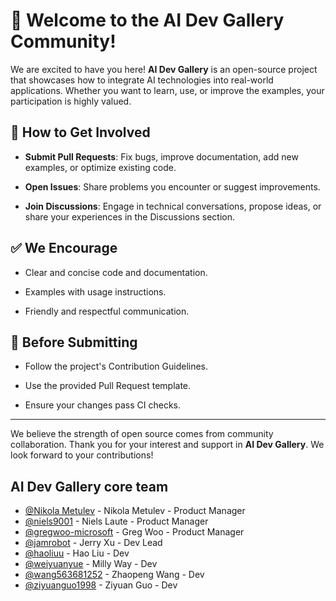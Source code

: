 # 🤝 Welcome to the AI Dev Gallery Community!

We are excited to have you here! **AI Dev Gallery** is an open-source project that showcases how to integrate AI technologies into real-world applications. Whether you want to learn, use, or improve the examples, your participation is highly valued.

## 🚀 How to Get Involved

- **Submit Pull Requests**: Fix bugs, improve documentation, add new examples, or optimize existing code.

- **Open Issues**: Share problems you encounter or suggest improvements.

- **Join Discussions**: Engage in technical conversations, propose ideas, or share your experiences in the Discussions section.

## ✅ We Encourage

- Clear and concise code and documentation.

- Examples with usage instructions.

- Friendly and respectful communication.

## 📌 Before Submitting

- Follow the project's Contribution Guidelines.

- Use the provided Pull Request template.

- Ensure your changes pass CI checks.

---

We believe the strength of open source comes from community collaboration. Thank you for your interest and support in **AI Dev Gallery**. We look forward to your contributions!

## AI Dev Gallery core team

- [@Nikola Metulev](https://github.com/nmetulev) - Nikola Metulev - Product Manager
- [@niels9001](https://github.com/niels9001/) - Niels Laute - Product Manager
- [@gregwoo-microsoft](https://github.com/gregwoo-microsoft) - Greg Woo - Product Manager
- [@jamrobot](https://github.com/jamrobot) - Jerry Xu - Dev Lead
- [@haoliuu](https://github.com/haoliuu) - Hao Liu - Dev
- [@weiyuanyue](https://github.com/weiyuanyue) - Milly Way - Dev
- [@wang563681252](https://github.com/wang563681252) - Zhaopeng Wang - Dev
- [@ziyuanguo1998](https://github.com/ziyuanguo1998) - Ziyuan Guo - Dev
